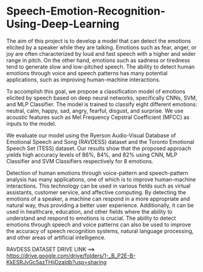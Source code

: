 # Speech-Emotion-Recognition-Using-Deep-Learning



The aim of this project is to develop a model that can detect the emotions elicited by a speaker while they are talking. Emotions such as fear, anger, or joy are often characterized by loud and fast speech with a higher and wider range in pitch. On the other hand, emotions such as sadness or tiredness tend to generate slow and low-pitched speech. The ability to detect human emotions through voice and speech patterns has many potential applications, such as improving human-machine interactions.

To accomplish this goal, we propose a classification model of emotions elicited by speech based on deep neural networks, specifically CNNs, SVM, and MLP Classifier. The model is trained to classify eight different emotions: neutral, calm, happy, sad, angry, fearful, disgust, and surprise. We use acoustic features such as Mel Frequency Cepstral Coefficient (MFCC) as inputs to the model.

We evaluate our model using the Ryerson Audio-Visual Database of Emotional Speech and Song (RAVDESS) dataset and the Toronto Emotional Speech Set (TESS) dataset. Our results show that the proposed approach yields high accuracy levels of 86%, 84%, and 82% using CNN, MLP Classifier and SVM Classifiers respectively for 8 emotions.

Detection of human emotions through voice-pattern and speech-pattern analysis has many applications, one of which is to improve human-machine interactions. This technology can be used in various fields such as virtual assistants, customer service, and affective computing. By detecting the emotions of a speaker, a machine can respond in a more appropriate and natural way, thus providing a better user experience. Additionally, it can be used in healthcare, education, and other fields where the ability to understand and respond to emotions is crucial. The ability to detect emotions through speech and voice patterns can also be used to improve the accuracy of speech recognition systems, natural language processing, and other areas of artificial intelligence.




RAVDESS DATASET DRIVE LINK  ==>  https://drive.google.com/drive/folders/1-_B_P2E-B-KkESRJvGc5azTHijDzaldb?usp=sharing



